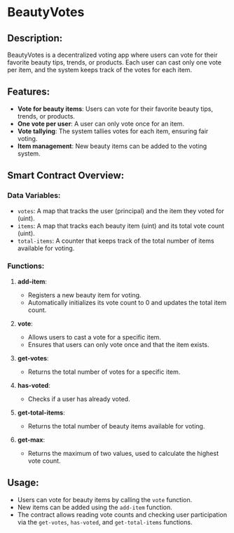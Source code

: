 # BeautyVotes

## Description:
BeautyVotes is a decentralized voting app where users can vote for their favorite beauty tips, trends, or products. Each user can cast only one vote per item, and the system keeps track of the votes for each item.

## Features:
- **Vote for beauty items**: Users can vote for their favorite beauty tips, trends, or products.
- **One vote per user**: A user can only vote once for an item.
- **Vote tallying**: The system tallies votes for each item, ensuring fair voting.
- **Item management**: New beauty items can be added to the voting system.

## Smart Contract Overview:

### Data Variables:
- `votes`: A map that tracks the user (principal) and the item they voted for (uint).
- `items`: A map that tracks each beauty item (uint) and its total vote count (uint).
- `total-items`: A counter that keeps track of the total number of items available for voting.

### Functions:

1. **add-item**:
   - Registers a new beauty item for voting.
   - Automatically initializes its vote count to 0 and updates the total item count.

2. **vote**:
   - Allows users to cast a vote for a specific item.
   - Ensures that users can only vote once and that the item exists.

3. **get-votes**:
   - Returns the total number of votes for a specific item.

4. **has-voted**:
   - Checks if a user has already voted.

5. **get-total-items**:
   - Returns the total number of beauty items available for voting.

6. **get-max**:
   - Returns the maximum of two values, used to calculate the highest vote count.

## Usage:
- Users can vote for beauty items by calling the `vote` function.
- New items can be added using the `add-item` function.
- The contract allows reading vote counts and checking user participation via the `get-votes`, `has-voted`, and `get-total-items` functions.